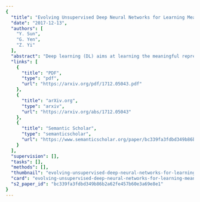 ```yaml
---
{
  "title": "Evolving Unsupervised Deep Neural Networks for Learning Meaningful Representations",
  "date": "2017-12-13",
  "authors": [
    "Y. Sun",
    "G. Yen",
    "Z. Yi"
  ],
  "abstract": "Deep learning (DL) aims at learning the meaningful representations. A meaningful representation gives rise to significant performance improvement of associated machine learning (ML) tasks by replacing the raw data as the input. However, optimal architecture design and model parameter estimation in DL algorithms are widely considered to be intractable. Evolutionary algorithms are much preferable for complex and nonconvex problems due to its inherent characteristics of gradient-free and insensitivity to the local optimal. In this paper, we propose a computationally economical algorithm for evolving unsupervised deep neural networks to efficiently learn meaningful representations, which is very suitable in the current big data era where sufficient labeled data for training is often expensive to acquire. In the proposed algorithm, finding an appropriate architecture and the initialized parameter values for an ML task at hand is modeled by one computational efficient gene encoding approach, which is employed to effectively model the task with a large number of parameters. In addition, a local search strategy is incorporated to facilitate the exploitation search for further improving the performance. Furthermore, a small proportion labeled data is utilized during evolution search to guarantee the learned representations to be meaningful. The performance of the proposed algorithm has been thoroughly investigated over classification tasks. Specifically, error classification rate on MNIST with 1.15% is reached by the proposed algorithm consistently, which is considered a very promising result against state-of-the-art unsupervised DL algorithms.",
  "links": [
    {
      "title": "PDF",
      "type": "pdf",
      "url": "https://arxiv.org/pdf/1712.05043.pdf"
    },
    {
      "title": "arXiv.org",
      "type": "arxiv",
      "url": "https://arxiv.org/abs/1712.05043"
    },
    {
      "title": "Semantic Scholar",
      "type": "semanticscholar",
      "url": "https://www.semanticscholar.org/paper/bc339fa3fdbd349b86b2a62fe457b60e3a69e8e1"
    }
  ],
  "supervision": [],
  "tasks": [],
  "methods": [],
  "thumbnail": "evolving-unsupervised-deep-neural-networks-for-learning-meaningful-representations-thumb.jpg",
  "card": "evolving-unsupervised-deep-neural-networks-for-learning-meaningful-representations-card.jpg",
  "s2_paper_id": "bc339fa3fdbd349b86b2a62fe457b60e3a69e8e1"
}
---
```


